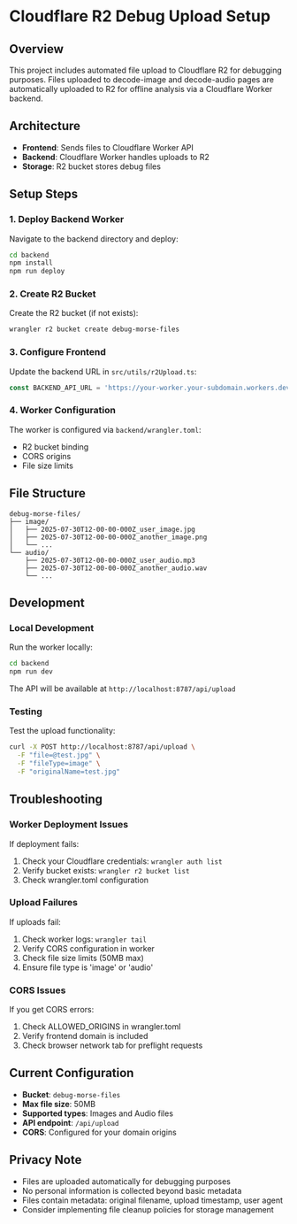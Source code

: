 # Cloudflare R2 Debug Upload Setup

## Overview
This project includes automated file upload to Cloudflare R2 for debugging purposes. Files uploaded to decode-image and decode-audio pages are automatically uploaded to R2 for offline analysis via a Cloudflare Worker backend.

## Architecture
- **Frontend**: Sends files to Cloudflare Worker API
- **Backend**: Cloudflare Worker handles uploads to R2
- **Storage**: R2 bucket stores debug files

## Setup Steps

### 1. Deploy Backend Worker

Navigate to the backend directory and deploy:

```bash
cd backend
npm install
npm run deploy
```

### 2. Create R2 Bucket
Create the R2 bucket (if not exists):

```bash
wrangler r2 bucket create debug-morse-files
```

### 3. Configure Frontend
Update the backend URL in `src/utils/r2Upload.ts`:

```javascript
const BACKEND_API_URL = 'https://your-worker.your-subdomain.workers.dev';
```

### 4. Worker Configuration
The worker is configured via `backend/wrangler.toml`:
- R2 bucket binding
- CORS origins
- File size limits

## File Structure
```
debug-morse-files/
├── image/
│   ├── 2025-07-30T12-00-00-000Z_user_image.jpg
│   ├── 2025-07-30T12-00-00-000Z_another_image.png
│   └── ...
└── audio/
    ├── 2025-07-30T12-00-00-000Z_user_audio.mp3
    ├── 2025-07-30T12-00-00-000Z_another_audio.wav
    └── ...
```

## Development

### Local Development
Run the worker locally:

```bash
cd backend
npm run dev
```

The API will be available at `http://localhost:8787/api/upload`

### Testing
Test the upload functionality:

```bash
curl -X POST http://localhost:8787/api/upload \
  -F "file=@test.jpg" \
  -F "fileType=image" \
  -F "originalName=test.jpg"
```

## Troubleshooting

### Worker Deployment Issues
If deployment fails:
1. Check your Cloudflare credentials: `wrangler auth list`
2. Verify bucket exists: `wrangler r2 bucket list`
3. Check wrangler.toml configuration

### Upload Failures
If uploads fail:
1. Check worker logs: `wrangler tail`
2. Verify CORS configuration in worker
3. Check file size limits (50MB max)
4. Ensure file type is 'image' or 'audio'

### CORS Issues
If you get CORS errors:
1. Check ALLOWED_ORIGINS in wrangler.toml
2. Verify frontend domain is included
3. Check browser network tab for preflight requests

## Current Configuration
- **Bucket**: `debug-morse-files`
- **Max file size**: 50MB
- **Supported types**: Images and Audio files
- **API endpoint**: `/api/upload`
- **CORS**: Configured for your domain origins

## Privacy Note
- Files are uploaded automatically for debugging purposes
- No personal information is collected beyond basic metadata
- Files contain metadata: original filename, upload timestamp, user agent
- Consider implementing file cleanup policies for storage management